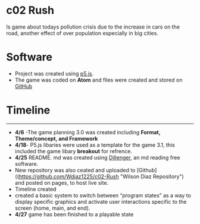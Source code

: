 # c02 Rush

Is game about todays pollution crisis due to the increase in cars on the road, another effect of over population especially in big cities.

# Software

* Project was created using [p5.js](http://p5js.org).
* The game was coded on **Atom** and files were created and stored on [GitHub](https://github.com/Wdiaz1225/c02-Rush "Wilson Diaz Repository")

# Timeline
***
* **4/6** -The game planning 3.0 was created including **Format, Theme/concept, and Framework**
* **4/18**- P5.js libaries were used as a template for the game 3.1, this included the game libary **breakout** for refrence.
* **4/25** README. md was created using [Dillenger](https://dillinger.io), an md reading free software.
* New repository was also ceated and uploaded to [Github]((https://github.com/Wdiaz1225/c02-Rush "Wilson Diaz Repository") and posted on pages, to host live site.
* Timeline created
* created a basic system to switch between “program states” as a way to display specific graphics and activate user interactions specific to the screen (home, main, and end).
* **4/27** game has been finished to a playable state
